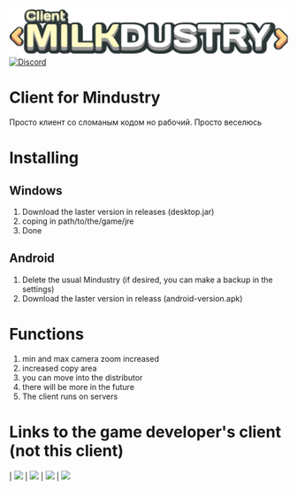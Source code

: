 ![Logo](core/assets-raw/sprites/ui/logo.png)
[![Discord](https://img.shields.io/discord/843155223752867880?logo=discord&logoColor=white&logoWidth=20&labelColor=7289DA&label=Discord&color=17cf48)](https://discord.gg/CuRpCyyXGE)
# Client for Mindustry
Просто клиент со сломаным кодом но рабочий. Просто веселюсь
# Installing
## Windows
1. Download the laster version in releases (desktop.jar)
2. coping in path/to/the/game/jre 
3. Done 
## Android 
1. Delete the usual Mindustry (if desired, you can make a backup in the settings)
2. Download the laster version in releass (android-version.apk)
# Functions 
1. min and max camera zoom increased 
2. increased copy area
3. you can move into the distributor
4. there will be more in the future
5. The client runs on servers


# Links to the game developer's client (not this client)
| [![](https://static.itch.io/images/badge.svg)](https://anuke.itch.io/mindustry)    |    [![](https://play.google.com/intl/en_us/badges/images/generic/en-play-badge.png)](https://play.google.com/store/apps/details?id=io.anuke.mindustry)   |    [![](https://fdroid.gitlab.io/artwork/badge/get-it-on.png)](https://f-droid.org/packages/io.anuke.mindustry)	| [![](https://flathub.org/assets/badges/flathub-badge-en.svg)](https://flathub.org/apps/details/com.github.Anuken.Mindustry)  


